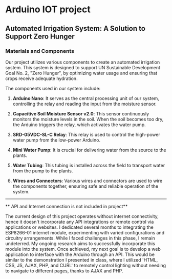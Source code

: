 # Arduino IOT project

## Automated Irrigation System: A Solution to Support Zero Hunger

### Materials and Components

Our project utilizes various components to create an automated irrigation system. This system is designed to support UN Sustainable Development Goal No. 2, "Zero Hunger", by optimizing water usage and ensuring that crops receive adequate hydration.

The components used in our system include:

1. **Arduino Nano**: It serves as the central processing unit of our system, controlling the relay and reading the input from the moisture sensor.

2. **Capacitive Soil Moisture Sensor v2.0**: This sensor continuously monitors the moisture levels in the soil. When the soil becomes too dry, the Arduino triggers the relay, which activates the water pump.

3. **SRD-05VDC-SL-C Relay**: This relay is used to control the high-power water pump from the low-power Arduino.

4. **Mini Water Pump**: It is crucial for delivering water from the source to the plants.

5. **Water Tubing**: This tubing is installed across the field to transport water from the pump to the plants.

6. **Wires and Connectors**: Various wires and connectors are used to wire the components together, ensuring safe and reliable operation of the system.

---------------------------------------------------------------
** API and Internet connection is not included in project**

The current design of this project operates without internet connectivity, hence it doesn't incorporate any API integrations or remote control via applications or websites. I dedicated several months to integrating the ESP8266-01 internet module, experimenting with varied configurations and circuitry arrangements. While I faced challenges in this phase, I remain undeterred. My ongoing research aims to successfully incorporate this module into the system. Once achieved, my next goal is to develop a web application to interface with the Arduino through an API. This would be similar to the demonstration I presented in class, where I utilized 'HTML, CSS, JS, AJAX, PHP, and CURL' to remotely control lighting without needing to navigate to different pages, thanks to AJAX and PHP.
